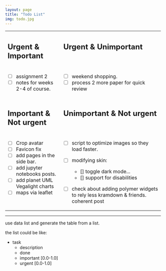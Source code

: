 ```yaml
---
layout: page
title: "Todo List"
img: todo.jpg
---
```

<style>table tr td {  vertical-align:top;}</style>

<table>
 <tr>
  <td>  
   
## Urgent & Important 
</td><td>

## Urgent & Unimportant
</td>
 </tr>
 <tr><td>
  
  - [ ] assignment 2
  - [ ] notes for weeks 2-4 of course.
  </td><td> 
  
  - [ ] weekend shopping.
  - [ ] process 2 more paper for quick review
</td></tr><tr><td>   

## Important & Not urgent
</td><td>

## Unimportant & Not urgent
</td></tr><tr><td>
  
- [ ] Crop avatar
- [ ] Favicon fix
- [ ] add pages in the side bar.
- [ ] add jupyter notebooks posts.
- [ ] add planet UML Vegalight charts
- [ ] maps via leaflet

</td><td>  

- [ ] script to optimize images so they load faster.

- [ ] modifying skin: 
  - [] toggle dark mode...
  - [] support for disabilities
- [ ] check about adding polymer widgets to rely less kramdown & friends.
coherent post
  
</td></tr></table>

<hr>
 

use data list and generate the table from a list.

the list could be like:
- task
  - description
  - done
  - important [0.0-1.0]
  - urgent    [0.0-1.0]
